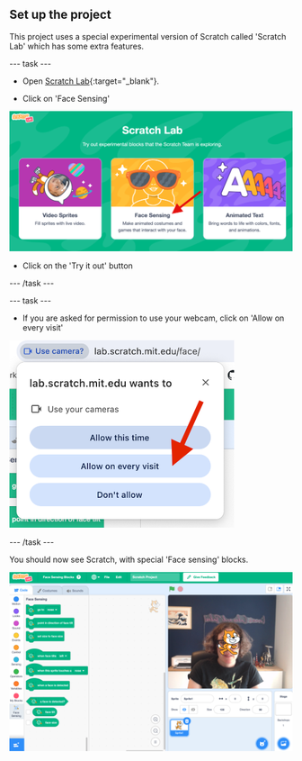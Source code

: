 ## Set up the project

This project uses a special experimental version of Scratch called 'Scratch Lab' which has some extra features.

--- task ---

+ Open [Scratch Lab](https://lab.scratch.mit.edu/){:target="_blank"}. 

+ Click on 'Face Sensing'

![Scratch lab website with arrow pointing to Face Sensing](images/facial-recognition.png)

+ Click on the 'Try it out' button

--- /task ---

--- task ---

+ If you are asked for permission to use your webcam, click on 'Allow on every visit'

![Popup asking for permission to use webcam, with arrow pointing to Allow on every visit](images/allow-webcam.png)

--- /task ---

You should now see Scratch, with special 'Face sensing' blocks.

![The Scratch software with green 'Face sensing' blocks](images/scratch-special.png)